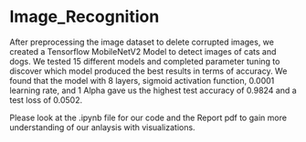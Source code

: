# Image_Recognition

After preprocessing the image dataset to delete corrupted images, we created a Tensorflow MobileNetV2 Model to detect images of cats and dogs. We tested 15 different models and 
completed parameter tuning to discover which model produced the best results in terms of accuracy. We found that the model with 8 layers, sigmoid activation function, 0.0001 learning
rate, and 1 Alpha gave us the highest test accuracy of 0.9824 and a test loss of 0.0502.

Please look at the .ipynb file for our code and the Report pdf to gain more understanding of our anlaysis with visualizations.
